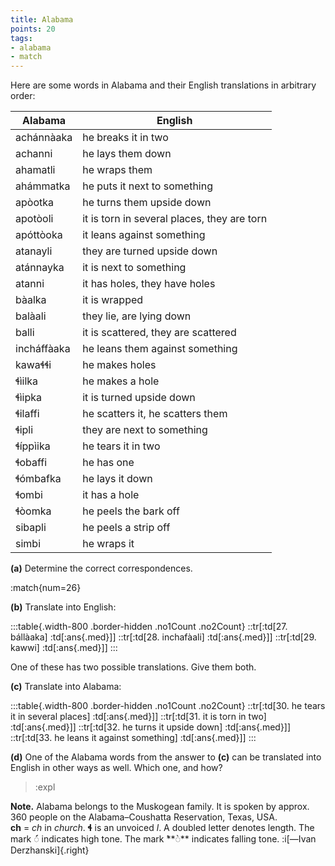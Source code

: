 ```yaml
---
title: Alabama
points: 20
tags:
- alabama
- match
---
```


Here are some words in Alabama and their English translations in
arbitrary order:

| Alabama | English |
| - | - |
| achánnàaka | he breaks it in two |
| achanni | he lays them down |
| ahamatli | he wraps them |
| ahámmatka | he puts it next to something |
| apòotka | he turns them upside down |
| apotòoli | it is torn in several places, they are torn |
| apóttòoka | it leans against something |
| atanayli | they are turned upside down |
| atánnayka | it is next to something |
| atanni | it has holes, they have holes |
| bàalka | it is wrapped |
| balàali | they lie, are lying down |
| balli | it is scattered, they are scattered |
| incháffàaka | he leans them against something |
| kawaɬɬi | he makes holes |
| ɬìilka | he makes a hole |
| ɬìipka | it is turned upside down |
| ɬilaffi | he scatters it, he scatters them |
| ɬipli | they are next to something |
| ɬíppìika | he tears it in two |
| ɬobaffi | he has one |
| ɬómbafka | he lays it down |
| ɬombi | it has a hole |
| ɬòomka | he peels the bark off |
| sibapli | he peels a strip off |
| simbi | he wraps it |

**(a)** Determine the correct correspondences.

:match{num=26}

**(b)** Translate into English:

:::table{.width-800 .border-hidden .no1Count .no2Count}
::tr[:td[27. bállàaka] :td[:ans{.med}]]
::tr[:td[28. inchafàali] :td[:ans{.med}]]
::tr[:td[29. kawwi] :td[:ans{.med}]]
:::

One of these has two possible translations.
Give them both.

**(c)** Translate into Alabama:

:::table{.width-800 .border-hidden .no1Count .no2Count}
::tr[:td[30. he tears it in several places] :td[:ans{.med}]]
::tr[:td[31. it is torn in two] :td[:ans{.med}]]
::tr[:td[32. he turns it upside down] :td[:ans{.med}]]
::tr[:td[33. he leans it against something] :td[:ans{.med}]]
:::

**(d)** One of the Alabama words from the answer to **(c)** can be translated into English in other
ways as well. Which one, and how?

> :expl

**Note.** Alabama belongs to the Muskogean family. It is spoken by approx. 360 people on the
Alabama–Coushatta Reservation, Texas, USA.
<br>**ch** = *ch* in *church*. **ɬ** is an unvoiced *l*. A doubled letter denotes length. The mark **◌́**    indicates
high tone. The mark ̀**◌̀** indicates falling tone. :i[—Ivan Derzhanski]{.right}